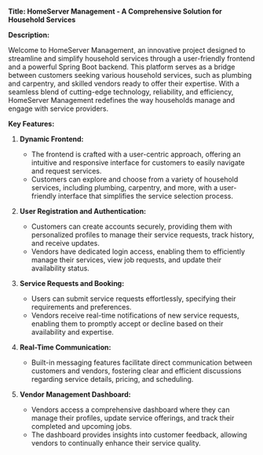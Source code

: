 **Title: HomeServer Management - A Comprehensive Solution for Household Services**

**Description:**

Welcome to HomeServer Management, an innovative project designed to streamline and simplify household services through a user-friendly frontend and a powerful Spring Boot backend. 
This platform serves as a bridge between customers seeking various household services, such as plumbing and carpentry, and skilled vendors ready to offer their expertise. 
With a seamless blend of cutting-edge technology, reliability, and efficiency, HomeServer Management redefines the way households manage and engage with service providers.

**Key Features:**

1. **Dynamic Frontend:**
   - The frontend is crafted with a user-centric approach, offering an intuitive and responsive interface for customers to easily navigate and request services.
   - Customers can explore and choose from a variety of household services, including plumbing, carpentry, and more, with a user-friendly interface that simplifies the service selection process.

2. **User Registration and Authentication:**
   - Customers can create accounts securely, providing them with personalized profiles to manage their service requests, track history, and receive updates.
   - Vendors have dedicated login access, enabling them to efficiently manage their services, view job requests, and update their availability status.

3. **Service Requests and Booking:**
   - Users can submit service requests effortlessly, specifying their requirements and preferences.
   - Vendors receive real-time notifications of new service requests, enabling them to promptly accept or decline based on their availability and expertise.

4. **Real-Time Communication:**
   - Built-in messaging features facilitate direct communication between customers and vendors, fostering clear and efficient discussions regarding service details, pricing, and scheduling.

5. **Vendor Management Dashboard:**
   - Vendors access a comprehensive dashboard where they can manage their profiles, update service offerings, and track their completed and upcoming jobs.
   - The dashboard provides insights into customer feedback, allowing vendors to continually enhance their service quality.
